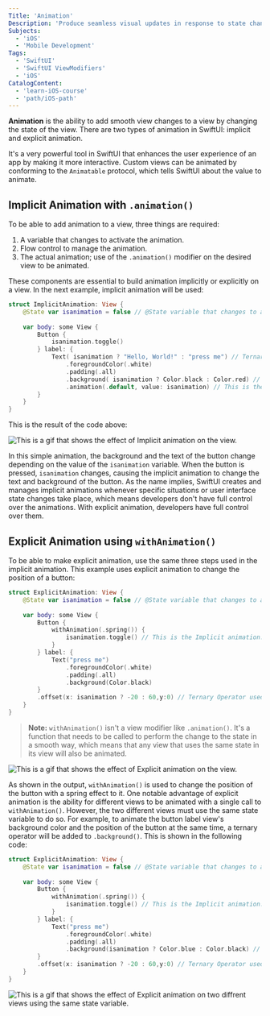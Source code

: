 ```yaml
---
Title: 'Animation'
Description: 'Produce seamless visual updates in response to state changes.'
Subjects:
  - 'iOS'
  - 'Mobile Development'
Tags:
  - 'SwiftUI'
  - 'SwiftUI ViewModifiers'
  - 'iOS'
CatalogContent:
  - 'learn-iOS-course'
  - 'path/iOS-path'
---
```


**Animation** is the ability to add smooth view changes to a view by changing the state of the view. There are two types of animation in SwiftUI: implicit and explicit animation. 

It's a very powerful tool in SwiftUI that enhances the user experience of an app by making it more interactive. Custom views can be animated by conforming to the `Animatable` protocol, which tells SwiftUI about the value to animate.

## Implicit Animation with `.animation()`

To be able to add animation to a view, three things are required:

1. A variable that changes to activate the animation. 
2. Flow control to manage the animation.
3. The actual animation; use of the `.animation()` modifier on the desired view to be animated.

These components are essential to build animation implicitly or explicitly on a view. In the next example, implicit animation will be used:

```swift
struct ImplicitAnimation: View {
    @State var isanimation = false // @State variable that changes to activate the animation.
    
    var body: some View {
        Button {
            isanimation.toggle()
        } label: {
            Text( isanimation ? "Hello, World!" : "press me") // Ternary used to change the view based on the value of the isanimation.
                .foregroundColor(.white)
                .padding(.all)
                .background( isanimation ? Color.black : Color.red) // Ternary operator used to change the view based onn the value of the isanimation.
                .animation(.default, value: isanimation) // This is the implicit animation. This gets activated when isanimation changes in value.
        }
    }
}
```

This is the result of the code above:

![This is a gif that shows the effect of Implicit animation on the view.](https://raw.githubusercontent.com/Codecademy/docs/main/media/Implicit-Animation-SwiftUI.gif)

In this simple animation, the background and the text of the button change depending on the value of the `isanimation` variable. When the button is pressed, `isanimation` changes, causing the implicit animation to change the text and background of the button. As the name implies, SwiftUI creates and manages implicit animations whenever specific situations or user interface state changes take place, which means developers don't have full control over the animations. With explicit animation, developers have full control over them.

## Explicit Animation using `withAnimation()`

To be able to make explicit animation, use the same three steps used in the implicit animation. This example uses explicit animation to change the position of a button:

```swift
struct ExplicitAnimation: View {
    @State var isanimation = false // @State variable that changes to activate the animation.
    
    var body: some View {
        Button {
            withAnimation(.spring()) {
                isanimation.toggle() // This is the Implicit animation.
            }
        } label: {
            Text("press me")
                .foregroundColor(.white)
                .padding(.all)
                .background(Color.black)
        }
        .offset(x: isanimation ? -20 : 60,y:0) // Ternary Operator used to change the view based on the value of the animation.
    }
}
```

> **Note:** `withAnimation()` isn't a view modifier like `.animation()`. It's a function that needs to be called to perform the change to the state in a smooth way, which means that any view that uses the same state in its view will also be animated.

![This is a gif that shows the effect of Explicit animation on the view.](https://raw.githubusercontent.com/Codecademy/docs/main/media/Explicit-Animation-Swiftui.gif)

As shown in the output, `withAnimation()` is used to change the position of the button with a spring effect to it.  One notable advantage of explicit animation is the ability for different views to be animated with a single call to `withAnimation()`. However, the two different views must use the same state variable to do so. For example, to animate the button label view's background color and the position of the button at the same time, a ternary operator will be added to `.background()`. This is shown in the following code:

```swift
struct ExplicitAnimation: View {
    @State var isanimation = false // @State variable that changes to activate the animation.
    
    var body: some View {
        Button {
            withAnimation(.spring()) {
                isanimation.toggle() // This is the Implicit animation.
            }
        } label: {
            Text("press me")
                .foregroundColor(.white)
                .padding(.all)
                .background(isanimation ? Color.blue : Color.black) // Ternary Operator used to change the view based on the value of the animation.
        }
        .offset(x: isanimation ? -20 : 60,y:0) // Ternary Operator used to change the view based on the value of the animation.
    }
}
```

![This is a gif that shows the effect of Explicit animation on two diffrent views using the same state variable.](https://raw.githubusercontent.com/Codecademy/docs/main/media/morethanoneView-with-Explicit-Animation-Swiftui.gif)
